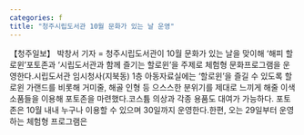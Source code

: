 ```yaml
---
categories: f
title: "청주시립도서관 10월 문화가 있는 날 운영"
---
```

【청주일보】 박창서 기자 = 청주시립도서관이 10월 문화가 있는 날을 맞이해 ‘해피 할로윈’포토존과 ‘시립도서관과 함께 즐기는 할로윈’을 주제로 체험형 문화프로그램을 운영한다.시립도서관 임시청사(지북동) 1층 아동자료실에는 ‘할로윈’을 즐길 수 있도록 할로윈 가랜드를 비롯해 거미줄, 해골 인형 등 으스스한 분위기를 제대로 느끼게 해줄 이색 소품들을 이용해 포토존을 마련했다.코스튬 의상과 각종 용품도 대여가 가능하다. 포토존은 10월 내내 누구나 이용할 수 있으며 30일까지 운영한다.한편, 오는 29일부터 운영하는 체험형 프로그램은